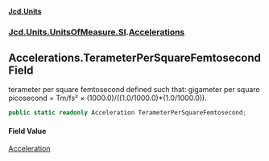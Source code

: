 #### [Jcd.Units](index 'index')
### [Jcd.Units.UnitsOfMeasure.SI](Jcd.Units.UnitsOfMeasure.SI 'Jcd.Units.UnitsOfMeasure.SI').[Accelerations](Accelerations 'Jcd.Units.UnitsOfMeasure.SI.Accelerations')

## Accelerations.TerameterPerSquareFemtosecond Field

terameter per square femtosecond defined such that: gigameter per square picosecond = Tm/fs² ×
(1000.0)/((1.0/1000.0)*(1.0/1000.0)).

```csharp
public static readonly Acceleration TerameterPerSquareFemtosecond;
```

#### Field Value
[Acceleration](Acceleration 'Jcd.Units.UnitTypes.Acceleration')